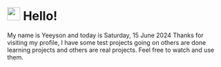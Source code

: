  <h1>
    <img src="https://emojis.slackmojis.com/emojis/images/1643510097/45343/hi.gif?1643510097" width="30"/> 
    Hello!
 </h1>
 <p>
    My name is Yeeyson and today is Saturday, 15 June 2024
    Thanks for visiting my profile, I have some test projects going on others are done learning projects and others are real projects.
    Feel free to watch and use them.
 </p>